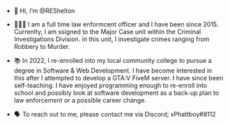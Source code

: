 - 👋 Hi, I’m @REShelton

- 👮🏼‍♂️ I am a full time law enformcent officer and I have been since 2015. Currenlty, I am ssigned to the Major Case unit within the Criminal Investigations Division. in this unit, I investigate crimes ranging from Robbery to Murder. 

- 📚 In 2022, I re-enrolled into my local community college to pursue a degree in Software & Web Development. I have become interested in this after I attempted to develop a GTA:V FiveM server. I have since been self-teaching. I have enjoyed programming enough to re-enroll into school and possibly look at software development as a back-up plan to law enforcement or a possible career change. 

- 🗣 To reach out to me, please contact me via Discord; xPhattboy#8112
